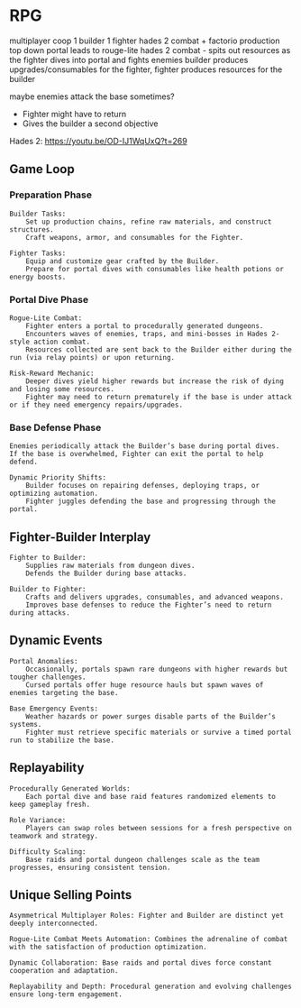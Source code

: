# RPG

multiplayer coop 1 builder 1 fighter
hades 2 combat + factorio production
top down
portal leads to rouge-lite hades 2 combat - spits out resources as the fighter dives into portal and fights enemies
builder produces upgrades/consumables for the fighter, fighter produces resources for the builder

maybe enemies attack the base sometimes?
- Fighter might have to return
- Gives the builder a second objective

Hades 2: https://youtu.be/OD-IJ1WqUxQ?t=269

## Game Loop

### Preparation Phase
    Builder Tasks:
        Set up production chains, refine raw materials, and construct structures.
        Craft weapons, armor, and consumables for the Fighter.

    Fighter Tasks:
        Equip and customize gear crafted by the Builder.
        Prepare for portal dives with consumables like health potions or energy boosts.

### Portal Dive Phase
    Rogue-Lite Combat:
        Fighter enters a portal to procedurally generated dungeons.
        Encounters waves of enemies, traps, and mini-bosses in Hades 2-style action combat.
        Resources collected are sent back to the Builder either during the run (via relay points) or upon returning.

    Risk-Reward Mechanic:
        Deeper dives yield higher rewards but increase the risk of dying and losing some resources.
        Fighter may need to return prematurely if the base is under attack or if they need emergency repairs/upgrades.

### Base Defense Phase
    Enemies periodically attack the Builder’s base during portal dives.
    If the base is overwhelmed, Fighter can exit the portal to help defend.

    Dynamic Priority Shifts:
        Builder focuses on repairing defenses, deploying traps, or optimizing automation.
        Fighter juggles defending the base and progressing through the portal.


## Fighter-Builder Interplay

    Fighter to Builder:
        Supplies raw materials from dungeon dives.
        Defends the Builder during base attacks.

    Builder to Fighter:
        Crafts and delivers upgrades, consumables, and advanced weapons.
        Improves base defenses to reduce the Fighter’s need to return during attacks.


## Dynamic Events

    Portal Anomalies:
        Occasionally, portals spawn rare dungeons with higher rewards but tougher challenges.
        Cursed portals offer huge resource hauls but spawn waves of enemies targeting the base.

    Base Emergency Events:
        Weather hazards or power surges disable parts of the Builder’s systems.
        Fighter must retrieve specific materials or survive a timed portal run to stabilize the base.


## Replayability

    Procedurally Generated Worlds:
        Each portal dive and base raid features randomized elements to keep gameplay fresh.

    Role Variance:
        Players can swap roles between sessions for a fresh perspective on teamwork and strategy.

    Difficulty Scaling:
        Base raids and portal dungeon challenges scale as the team progresses, ensuring consistent tension.


## Unique Selling Points

    Asymmetrical Multiplayer Roles: Fighter and Builder are distinct yet deeply interconnected.
    
    Rogue-Lite Combat Meets Automation: Combines the adrenaline of combat with the satisfaction of production optimization.

    Dynamic Collaboration: Base raids and portal dives force constant cooperation and adaptation.

    Replayability and Depth: Procedural generation and evolving challenges ensure long-term engagement.